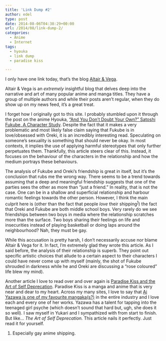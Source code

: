 ```yaml
---
title: 'Link Dump #2'
author: edel
type: post
date: 2014-08-06T04:38:29+00:00
url: /2014/08/link-dump-2/
categories:
  - Anime
  - Internet
tags:
  - hyouka
  - link dump
  - paradise kiss

---
```

I only have one link today, that&#8217;s the blog [Altair & Vega][1].

Altair & Vega is an _extremely_ insightful blog that delves deep into the narrative and art of many popular anime and manga titles. They have a group of multiple authors and while their posts aren&#8217;t regular, when they do show up on my news feed, it&#8217;s a great treat.

I forget how I originally got to this site. I probably stumbled upon it through the post on the anime Hyouka, [&#8220;And You Don&#8217;t Doubt Your Own?&#8221; Satoshi Fukube, A Character Study][2]. Despite the fact that it makes a very problematic and most likely false claim saying that Fukube is in love/obsessed with Oreki, it is an incredibly interesting read. Speculating on someone&#8217;s sexuality is something that should never be okay. In most contexts, it implies the use of applying harmful stereotypes that only further perpetuates them. Thankfully, this article steers clear of this. Instead, it focuses on the behaviour of the characters in the relationship and how the medium portrays these behaviours.

The analysis of Fukube and Oreki&#8217;s friendship is great in itself, but it&#8217;s the conclusion that rubs me the wrong way. There seems to be a trend towards assuming that a deep and meaningful friendship suggests that one of the parties sees the other as more than &#8220;just a friend.&#8221; In reality, that is not the case. One can be in a shallow and superficial relationship and harbour romantic feelings towards the other person. However, I think the main culprit here is (other than the fact that people _love_ their shipping<sup class="footnote"><a href="#foot_ajs-fn-id_1-818" id="back_ajs-fn-id_1-818">1</a></sup>) the fact that Oreki and Fukube are both middle school boys. Very rarely do we see friendships between two boys in media where the relationship scratches more than the surface. Two boys sharing their feelings on life and insecurities instead of playing basketball or doing laps around the neighbourhood? Nah, they must be gay.

While this accusation is pretty harsh, I don&#8217;t necessarily accuse nor blame Altair & Vega for it. In fact, I&#8217;m extremely glad they wrote this article. As I said before, the analysis of their relationship is superb. They point out specific artistic choices that allude to a certain aspect to their characters I could have never come up with myself (mainly, the shot of Fukube shrouded in darkness while he and Oreki are discussing a &#8220;rose coloured&#8221; life blew my mind).

Another article I love to read over and over again is [Paradise Kiss and the Art of Self Deprecation][3]. Paradise Kiss is a manga and anime that is very near and dear to my heart. Across my many sites, I love to say that [Ai Yazawa is one of my favourite mangaka(s?)][4] in the entire industry and I love each and every one of her works. Yazawa has a talent for tapping into the teenaged girl psyche (which doesn&#8217;t sound that hard but, ugh, she does it so well). I saw myself in Yukari and I sympathized with from start to finish. But like&#8230; _The Art of Self Deprecation._ This article nails it perfectly. Just read it for yourself.

<ol class="footnote">
  <li>
    <a id="foot_ajs-fn-id_1-818"></a>Especially gay anime shipping.&nbsp;&nbsp;<a class="ajs-back-link" href="#back_ajs-fn-id_1-818"></a>
  </li>
</ol>

<div id="ajs-fn-id_1-818" style="display:none;margin:0;" class="ajs-footnote-popup">
  <div>
    Especially gay anime shipping.
  </div>
</div>

 [1]: http://altairandvega.net
 [2]: http://altairandvega.net/2012/07/15/and-you-dont-doubt-your-own-satoshi-fukube-a-character-study/
 [3]: http://altairandvega.net/2013/01/10/paradise-kiss-and-the-art-of-self-deprecation/
 [4]: http://books.mazohyst.org/i-have-an-ai-yazawa-addiction/